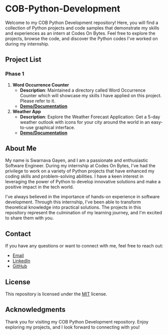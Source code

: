 # COB-Python-Development

Welcome to my COB Python Development repository! Here, you will find a collection of Python projects and code samples that demonstrate my skills and experiences as an intern at Codes On Bytes. Feel free to explore the projects, browse the code, and discover the Python codes I've worked on during my internship.

## Project List

### Phase 1

1. **Word Occurrence Counter**
   - **Description**: Maintained a directory called Word Occurrence Counter which will showcase my skills I have applied on this project. Please refer to it.
   - [**Demo/Documentation**](https://github.com/raj007-star/COB-Python-Development/tree/main/Word%20Occurrence%20Counter)
2. **Weather App**
   - **Description**: Explore the Weather Forecast Application: Get a 5-day weather outlook with icons for your city around the world in an easy-to-use graphical interface.
   - [**Demo/Documentation**](https://github.com/raj007-star/COB-Python-Development/tree/main/Weather%20app)
<!-- Add more projects as needed -->

## About Me

My name is Swarnava Gayen, and I am a passionate and enthusiastic Software Engineer. During my internship at Codes On Bytes, I've had the privilege to work on a variety of Python projects that have enhanced my coding skills and problem-solving abilities. I have a keen interest in leveraging the power of Python to develop innovative solutions and make a positive impact in the tech world.

I've always believed in the importance of hands-on experience in software development. Through this internship, I've been able to transform theoretical knowledge into practical solutions. The projects in this repository represent the culmination of my learning journey, and I'm excited to share them with you.

## Contact

If you have any questions or want to connect with me, feel free to reach out:

- [Email](swarnavagayen@gmail.com)
- [LinkedIn](https://www.linkedin.com/in/swarnava-gayen)
- [GitHub](https://github.com/raj007-star)

## License

This repository is licensed under the [MIT](https://opensource.org/license/osl-2-1/) license. 

## Acknowledgments

Thank you for visiting my COB Python Development repository. Enjoy exploring my projects, and I look forward to connecting with you!
